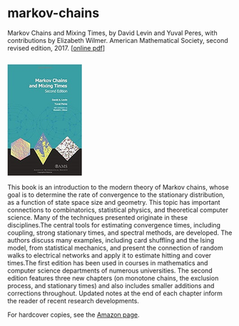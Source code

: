 # markov-chains 
Markov Chains and Mixing Times, by David Levin and Yuval Peres, with contributions by Elizabeth Wilmer. American Mathematical Society, second revised edition, 2017. [<a href="https://github.com/yuvalperes/markov-chains/blob/master/markov_chains_book.pdf">online pdf</a>]

<div style="float: left">
    
![Book Cover](https://github.com/yuvalperes/markov-chains/blob/master/mcmt_cover_photo.jpg)

This book is an introduction to the modern theory of Markov chains, whose goal is to determine the rate of convergence to the stationary distribution, as a function of state space size and geometry. This topic has important connections to combinatorics, statistical physics, and theoretical computer science. Many of the techniques presented originate in these disciplines.The central tools for estimating convergence times, including coupling, strong stationary times, and spectral methods, are developed. The authors discuss many examples, including card shuffling and the Ising model, from statistical mechanics, and present the connection of random walks to electrical networks and apply it to estimate hitting and cover times.The first edition has been used in courses in mathematics and computer science departments of numerous universities. The second edition features three new chapters (on monotone chains, the exclusion process, and stationary times) and also includes smaller additions and corrections throughout. Updated notes at the end of each chapter inform the reader of recent research developments.

For hardcover copies, see the <a href="https://www.amazon.com/Markov-Chains-Mixing-Times-David/dp/1470429624">Amazon page</a>.
</div>
